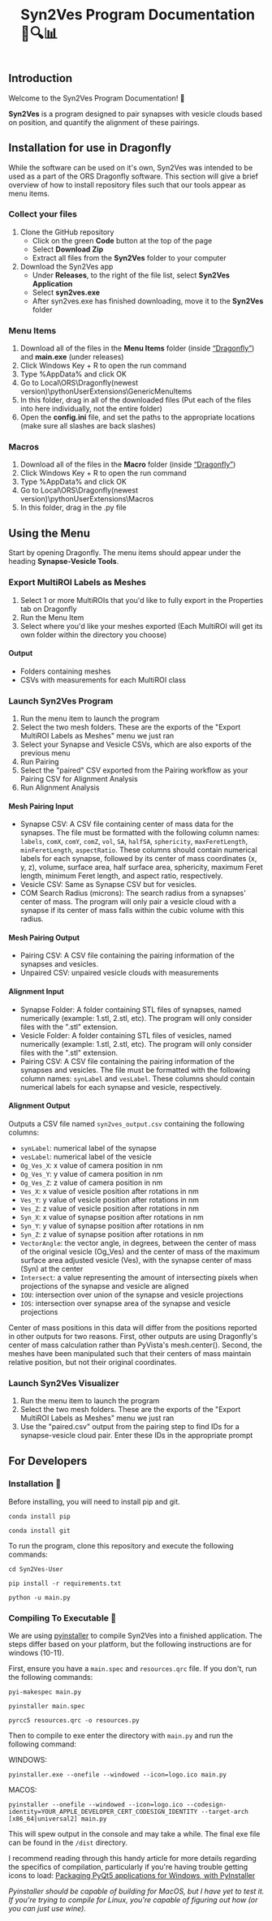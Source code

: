 <div id="user-content-toc">
  <ul>
    <summary><h1 style="display: inline-block;">Syn2Ves Program Documentation 🧠🔍📊</h1></summary>
  </ul>
</div>

## Introduction

Welcome to the Syn2Ves Program Documentation! 🎉

**Syn2Ves** is a program designed to pair synapses with vesicle clouds based on position, and quantify the alignment of these pairings.

## Installation for use in Dragonfly

While the software can be used on it's own, Syn2Ves was intended to be used as a part of the ORS Dragonfly software. This section will give a brief overview of how to install repository files such that our tools appear as menu items.

### Collect your files

1) Clone the GitHub repository
   - Click on the green **Code** button at the top of the page
   - Select **Download Zip**
   - Extract all files from the **Syn2Ves** folder to your computer
2) Download the Syn2Ves app
   - Under **Releases**, to the right of the file list, select **Syn2Ves Application**
   - Select **syn2ves.exe**
   - After syn2ves.exe has finished downloading, move it to the **Syn2Ves** folder

### Menu Items

1)  Download all of the files in the **Menu Items** folder (inside [“Dragonfly”](/Dragonfly)) and **main.exe** (under releases) 
2)  Click Windows Key + R to open the run command
3)	Type %AppData% and click OK
4)	Go to Local\ORS\Dragonfly(newest version)\pythonUserExtensions\GenericMenuItems
5)	In this folder, drag in all of the downloaded files (Put each of the files into here individually, not the entire folder)
6)	Open the **config.ini** file, and set the paths to the appropriate locations (make sure all slashes are back slashes)

### Macros

1)  Download all of the files in the **Macro** folder (inside [“Dragonfly”](/Dragonfly)) 
2)  Click Windows Key + R to open the run command
3)	Type %AppData% and click OK
4)	Go to Local\ORS\Dragonfly(newest version)\pythonUserExtensions\Macros
5)	In this folder, drag in the .py file

## Using the Menu

Start by opening Dragonfly. The menu items should appear under the heading **Synapse-Vesicle Tools**.

### Export MultiROI Labels as Meshes

1) Select 1 or more MultiROIs that you'd like to fully export in the Properties tab on Dragonfly
2) Run the Menu Item
3) Select where you'd like your meshes exported (Each MultiROI will get its own folder within the directory you choose)

#### Output

- Folders containing meshes
- CSVs with measurements for each MultiROI class

### Launch Syn2Ves Program

1) Run the menu item to launch the program
2) Select the two mesh folders. These are the exports of the "Export MultiROI Labels as Meshes" menu we just ran
3) Select your Synapse and Vesicle CSVs, which are also exports of the previous menu
4) Run Pairing
5) Select the "paired" CSV exported from the Pairing workflow as your Pairing CSV for Alignment Analysis
6) Run Alignment Analysis

#### Mesh Pairing Input

- Synapse CSV: A CSV file containing center of mass data for the synapses. The file must be formatted with the following column names: `labels`, `comX`, `comY`, `comZ`, `vol`, `SA`, `halfSA`, `sphericity`, `maxFeretLength`, `minFeretLength`, `aspectRatio`. These columns should contain numerical labels for each synapse, followed by its center of mass coordinates (x, y, z), volume, surface area, half surface area, sphericity, maximum Feret length, minimum Feret length, and aspect ratio, respectively. 
- Vesicle CSV: Same as Synapse CSV but for vesicles.
- COM Search Radius (microns): The search radius from a synapses' center of mass. The program will only pair a vesicle cloud with a synapse if its center of mass falls within the cubic volume with this radius.

#### Mesh Pairing Output

- Pairing CSV: A CSV file containing the pairing information of the synapses and vesicles.
- Unpaired CSV: unpaired vesicle clouds with measurements

#### Alignment Input

- Synapse Folder: A folder containing STL files of synapses, named numerically (example: 1.stl, 2.stl, etc). The program will only consider files with the ".stl" extension.
- Vesicle Folder: A folder containing STL files of vesicles, named numerically (example: 1.stl, 2.stl, etc). The program will only consider files with the ".stl" extension.
- Pairing CSV: A CSV file containing the pairing information of the synapses and vesicles. The file must be formatted with the following column names: `synLabel` and `vesLabel`. These columns should contain numerical labels for each synapse and vesicle, respectively. 

#### Alignment Output 

Outputs a CSV file named `syn2ves_output.csv` containing the following columns:

- `synLabel`: numerical label of the synapse
- `vesLabel`: numerical label of the vesicle
- `Og_Ves_X`: x value of camera position in nm
- `Og_Ves_Y`: y value of camera position in nm
- `Og_Ves_Z`: z value of camera position in nm
- `Ves_X`: x value of vesicle position after rotations in nm
- `Ves_Y`: y value of vesicle position after rotations in nm
- `Ves_Z`: z value of vesicle position after rotations in nm
- `Syn_X`: x value of synapse position after rotations in nm
- `Syn_Y`: y value of synapse position after rotations in nm
- `Syn_Z`: z value of synapse position after rotations in nm
- `VectorAngle`: the vector angle, in degrees, between the center of mass of the original vesicle (Og_Ves) and the center of mass of the maximum surface area adjusted vesicle (Ves), with the synapse center of mass (Syn) at the center
- `Intersect`: a value representing the amount of intersecting pixels when projections of the synapse and vesicle are aligned
- `IOU`: intersection over union of the synapse and vesicle projections
- `IOS`: intersection over synapse area of the synapse and vesicle projections

Center of mass positions in this data will differ from the positions reported in other outputs for two reasons. First, other outputs are using Dragonfly's center of mass calculation rather than PyVista's mesh.center(). Second, the meshes have been manipulated such that their centers of mass maintain relative position, but not their original coordinates. 

### Launch Syn2Ves Visualizer

1) Run the menu item to launch the program
2) Select the two mesh folders. These are the exports of the "Export MultiROI Labels as Meshes" menu we just ran
3) Use the "paired.csv" output from the pairing step to find IDs for a synapse-vesicle cloud pair. Enter these IDs in the appropriate prompt

## For Developers

### Installation 🚀

Before installing, you will need to install pip and git. 

```
conda install pip

conda install git
```

To run the program, clone this repository and execute the following commands:

```
cd Syn2Ves-User

pip install -r requirements.txt

python -u main.py
```

### Compiling To Executable 🚀

We are using [pyinstaller](https://www.pyinstaller.org/#) to compile Syn2Ves into a finished application. The steps differ based on your platform, but the following instructions are for windows (10-11).

First, ensure you have a `main.spec` and `resources.qrc` file. If you don't, run the following commands:

```
pyi-makespec main.py

pyinstaller main.spec

pyrcc5 resources.qrc -o resources.py
```

Then to compile to exe enter the directory with `main.py` and run the following command:

WINDOWS:
```
pyinstaller.exe --onefile --windowed --icon=logo.ico main.py
```

MACOS:
```
pyinstaller --onefile --windowed --icon=logo.ico --codesign-identity=YOUR_APPLE_DEVELOPER_CERT_CODESIGN_IDENTITY --target-arch [x86_64|universal2] main.py
```

This will spew output in the console and may take a while. The final exe file can be found in the `/dist` directory.

I recommend reading through this handy article for more details regarding the specifics of compilation, particularly if you're having trouble getting icons to load: [Packaging PyQt5 applications for Windows, with PyInstaller](https://www.pythonguis.com/tutorials/packaging-pyqt5-pyside2-applications-windows-pyinstaller/)

*Pyinstaller should be capable of building for MacOS, but I have yet to test it. If you're trying to compile for Linux, you're capable of figuring out how (or you can just use wine).*

